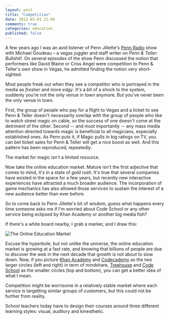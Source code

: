 ```yaml
---
layout: post
title: "Competition"
date: 2012-03-01 21:04
comments: true
categories: education
published: false
---
```


A few years ago I was an avid listener of Penn Jillette's [Penn Radio](http://en.wikipedia.org/wiki/Penn_Radio) show with Michael Goudeau – a vegas juggler and staff writer on _Penn & Teller: Bullshit!_. On several episodes of the show Penn discussed the notion that performers like David Blaine or Criss Angel were competition to Penn & Teller's own show in Vegas, he admitted finding the notion very short-sighted.

Most people freak out when they see a competitor who is portrayed in the media as _fresher_ and more _edgy_. It's a bit of a shock to the system, suddenly you're not the only venue in town anymore. But you've never been the only venue in town.

First, the group of people who pay for a flight to Vegas and a ticket to see Penn & Teller doesn't necessarily overlap with the group of people who like to watch street magic on cable, so the success of one doesn't come at the detriment of the other. Second -- and most importantly -- any mass media attention directed towards magic is beneficial to all magicians, especially established ones. As Penn puts it, if Magic pulls in big ratings on TV, you can bet ticket sales for Penn & Teller will get a nice boost as well. And this pattern has been reproduced, repeatedly.

The market for magic isn't a limited resource.

Now take the online education market. Mature isn't the first adjective that comes to mind, it's in a state of _gold rush_. It's true that several companies have existed in the space for a few years, but recently new interactive experiences have attracted a much broader audience. The incorporation of game mechanics has also allowed those services to sustain the interest of a new audience better than ever before.

So to come back to Penn Jillette's bit of wisdom, guess what happens every time someone asks me if I'm worried about Code School or any other service being eclipsed by Khan Academy or another big media fish?

If there's a white board nearby, I grab a marker, and I draw this:

![The Online Education Market](/images/education_market.png)

Excuse the hyperbole, but not unlike the universe, the online education market is growing at a fast rate, and knowing that billions of people are due to discover the web in the next decade that growth is not about to slow down. Now, if you picture [Khan Academy](http://khanacademy.com) and [Codecademy](http://codecademy.com) as the two larger circles (left and right) in term of mindshare, [Treehouse](http://teamtreehouse.com) and [Code School](http://codeschool.com) as the smaller circles (top and bottom), you can get a better idea of what I mean.

Competition might be worrisome in a relatively stable market where each service is targetting similar groups of customers, but this could not be further from reality.

School teachers today have to design their courses around three different learning styles: visual, auditory and kinesthetic.

